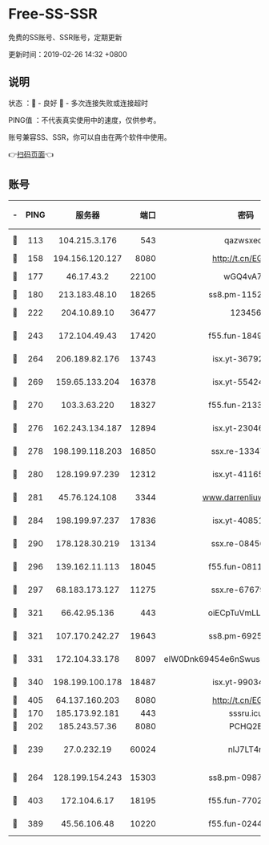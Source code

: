 # Free-SS-SSR

免费的SS账号、SSR账号，定期更新

更新时间：2019-02-26 14:32 +0800

## 说明

状态     ：🙂 - 良好 🙁 - 多次连接失败或连接超时

PING值   ：不代表真实使用中的速度，仅供参考。

账号兼容SS、SSR，你可以自由在两个软件中使用。

👉[扫码页面](https://liesauer.github.io/free-ss-ssr.github.io/)👈

## 账号

|-|PING|服务器|端口|密码|加密方式|区域|
|:----:|:----:|:-----:|-----:|:----:|:----:|:----:|
|🙂|113|104.215.3.176|543|qazwsxedc|aes-256-gcm|JP|
|🙂|158|194.156.120.127|8080|http://t.cn/EGJIyrl|rc4-md5|RU|
|🙂|177|46.17.43.2|22100|wGQ4vA7D|aes-256-gcm|RU|
|🙂|180|213.183.48.10|18265|ss8.pm-11524914|rc4-md5|RU|
|🙂|222|204.10.89.10|36477|123456|aes-256-cfb|US|
|🙂|243|172.104.49.43|17420|f55.fun-18495556|aes-256-cfb|SG|
|🙂|264|206.189.82.176|13743|isx.yt-36792230|aes-256-cfb|SG|
|🙂|269|159.65.133.204|16378|isx.yt-55424793|aes-256-cfb|SG|
|🙂|270|103.3.63.220|18327|f55.fun-21337727|aes-256-cfb|SG|
|🙂|276|162.243.134.187|12894|isx.yt-23046109|aes-256-cfb|US|
|🙂|278|198.199.118.203|16850|ssx.re-13347864|aes-256-cfb|US|
|🙂|280|128.199.97.239|12312|isx.yt-41165013|aes-256-cfb|SG|
|🙂|281|45.76.124.108|3344|www.darrenliuwei.com|aes-256-cfb|AU|
|🙂|284|198.199.97.237|17836|isx.yt-40851565|aes-256-cfb|US|
|🙂|290|178.128.30.219|13134|ssx.re-08456278|aes-256-cfb|SG|
|🙂|296|139.162.11.113|18045|f55.fun-08116553|aes-256-cfb|SG|
|🙂|297|68.183.173.127|11275|ssx.re-67679470|aes-256-cfb|US|
|🙂|321|66.42.95.136|443|oiECpTuVmLLxk4Ts|aes-256-cfb|US|
|🙂|321|107.170.242.27|19643|ss8.pm-69252395|aes-256-cfb|US|
|🙂|331|172.104.33.178|8097|eIW0Dnk69454e6nSwuspv9DmS201tQ0D|aes-256-cfb|SG|
|🙂|340|198.199.100.178|18487|isx.yt-99034237|aes-256-cfb|US|
|🙂|405|64.137.160.203|8080|http://t.cn/EGJIyrl|rc4-md5|CA|
|🙂|170|185.173.92.181|443|sssru.icu|rc4-md5|RU|
|🙂|202|185.243.57.36|8080|PCHQ2E|rc4-md5|US|
|🙂|239|27.0.232.19|60024|nIJ7LT4n|xchacha20-ietf-poly1305|HK|
|🙂|264|128.199.154.243|15303|ss8.pm-09872872|aes-256-cfb|SG|
|🙂|403|172.104.6.17|18195|f55.fun-77023354|aes-256-cfb|US|
|🙁|389|45.56.106.48|10220|f55.fun-02447573|aes-256-cfb|US|

